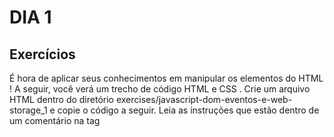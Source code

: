 # DIA 1

## Exercícios

É hora de aplicar seus conhecimentos em manipular os elementos do HTML !
A seguir, você verá um trecho de código HTML e CSS .
Crie um arquivo HTML dentro do diretório exercises/javascript-dom-eventos-e-web-storage_1 e copie o código a seguir.
Leia as instruções que estão dentro de um comentário na tag <script> .
Não se esqueça de fazer um commit a cada exercício!
Copiar
<!DOCTYPE html>
<html>
  <head>
    <meta charset="UTF-8" />
    <meta name="viewport" content="width=device-width" />
    <title>Exercício 5.1</title>
    
    <style>
      main, section {
        border-color: black;
        border-style: solid;
      }

      .title {
        text-align: center;
      }

      .main-content {
        background-color: yellow;
      }

      .main-content .center-content {
        background-color: red;
        width: 50%;
        margin: 0 auto;
      }

      .main-content .center-content p {
        font-style: italic;
      }
    </style>
  </head>
  <body>
    <header> 
      <h1 class="title">Exercício 5.1 - JavaEscripito </h1>
    </header>    
    <main class="main-content">
      <section class="center-content">
        <p>Texto padrão do nosso site</p>
        <p>-----</p>
        <p>Trybe</p>
      </section>
    </main>
    <script>
        /*
        Aqui você vai modificar os elementos já existentes utilizando apenas as funções:
        - document.getElementById()
        - document.getElementsByClassName()
        - document.getElementsByTagName()
        1. Crie uma função que mude o texto na tag <p> para uma descrição de como você se vê daqui a 2 anos. (Não gaste tempo pensando no texto e sim realizando o exercício)
        2. Crie uma função que mude a cor do quadrado amarelo para o verde da Trybe (rgb(76,164,109)).
        3. Crie uma função que mude a cor do quadrado vermelho para branco.
        4. Crie uma função que corrija o texto da tag <h1>.
        5. Crie uma função que modifique todo o texto da tag <p> para maiúsculo.
        6. Crie uma função que exiba o conteúdo de todas as tags <p> no console.
        */
    </script>
  </body>
</html>